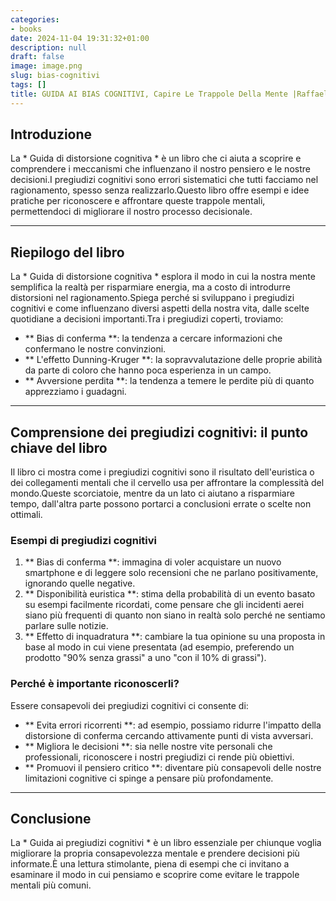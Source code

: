 ```yaml
---
categories:
- books
date: 2024-11-04 19:31:32+01:00
description: null
draft: false
image: image.png
slug: bias-cognitivi
tags: []
title: GUIDA AI BIAS COGNITIVI, Capire Le Trappole Della Mente |Raffaele Gaito
---
```


<!-- hash: 7d6c3a1bc7f4 -->
## Introduzione
La * Guida di distorsione cognitiva * è un libro che ci aiuta a scoprire e comprendere i meccanismi che influenzano il nostro pensiero e le nostre decisioni.I pregiudizi cognitivi sono errori sistematici che tutti facciamo nel ragionamento, spesso senza realizzarlo.Questo libro offre esempi e idee pratiche per riconoscere e affrontare queste trappole mentali, permettendoci di migliorare il nostro processo decisionale.

---

## Riepilogo del libro
La * Guida di distorsione cognitiva * esplora il modo in cui la nostra mente semplifica la realtà per risparmiare energia, ma a costo di introdurre distorsioni nel ragionamento.Spiega perché si sviluppano i pregiudizi cognitivi e come influenzano diversi aspetti della nostra vita, dalle scelte quotidiane a decisioni importanti.Tra i pregiudizi coperti, troviamo:
- ** Bias di conferma **: la tendenza a cercare informazioni che confermano le nostre convinzioni.
- ** L'effetto Dunning-Kruger **: la sopravvalutazione delle proprie abilità da parte di coloro che hanno poca esperienza in un campo.
- ** Avversione perdita **: la tendenza a temere le perdite più di quanto apprezziamo i guadagni.

---

## Comprensione dei pregiudizi cognitivi: il punto chiave del libro
Il libro ci mostra come i pregiudizi cognitivi sono il risultato dell'euristica o dei collegamenti mentali che il cervello usa per affrontare la complessità del mondo.Queste scorciatoie, mentre da un lato ci aiutano a risparmiare tempo, dall'altra parte possono portarci a conclusioni errate o scelte non ottimali.

### Esempi di pregiudizi cognitivi
1. ** Bias di conferma **: immagina di voler acquistare un nuovo smartphone e di leggere solo recensioni che ne parlano positivamente, ignorando quelle negative.
2. ** Disponibilità euristica **: stima della probabilità di un evento basato su esempi facilmente ricordati, come pensare che gli incidenti aerei siano più frequenti di quanto non siano in realtà solo perché ne sentiamo parlare sulle notizie.
3. ** Effetto di inquadratura **: cambiare la tua opinione su una proposta in base al modo in cui viene presentata (ad esempio, preferendo un prodotto "90% senza grassi" a uno "con il 10% di grassi").

### Perché è importante riconoscerli?
Essere consapevoli dei pregiudizi cognitivi ci consente di:
- ** Evita errori ricorrenti **: ad esempio, possiamo ridurre l'impatto della distorsione di conferma cercando attivamente punti di vista avversari.
- ** Migliora le decisioni **: sia nelle nostre vite personali che professionali, riconoscere i nostri pregiudizi ci rende più obiettivi.
- ** Promuovi il pensiero critico **: diventare più consapevoli delle nostre limitazioni cognitive ci spinge a pensare più profondamente.

---

## Conclusione
La * Guida ai pregiudizi cognitivi * è un libro essenziale per chiunque voglia migliorare la propria consapevolezza mentale e prendere decisioni più informate.È una lettura stimolante, piena di esempi che ci invitano a esaminare il modo in cui pensiamo e scoprire come evitare le trappole mentali più comuni.